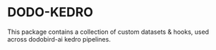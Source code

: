 # DODO-KEDRO

This package contains a collection of custom datasets & hooks, used across dodobird-ai kedro pipelines.

